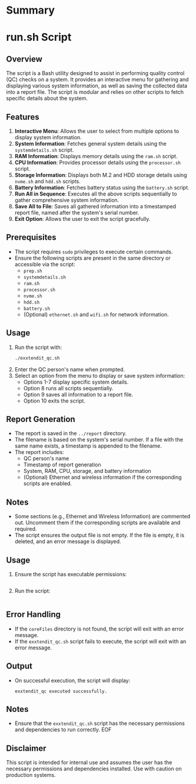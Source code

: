 # Summary
 
# run.sh Script

## Overview
The script is a Bash utility designed to assist in performing quality control (QC) checks on a system. It provides an interactive menu for gathering and displaying various system information, as well as saving the collected data into a report file. The script is modular and relies on other scripts to fetch specific details about the system.

## Features
1. **Interactive Menu**: Allows the user to select from multiple options to display system information.
2. **System Information**: Fetches general system details using the `systemdetails.sh` script.
3. **RAM Information**: Displays memory details using the `ram.sh` script.
4. **CPU Information**: Provides processor details using the `processor.sh` script.
5. **Storage Information**: Displays both M.2 and HDD storage details using `nvme.sh` and `hdd.sh` scripts.
6. **Battery Information**: Fetches battery status using the `battery.sh` script.
7. **Run All in Sequence**: Executes all the above scripts sequentially to gather comprehensive system information.
8. **Save All to File**: Saves all gathered information into a timestamped report file, named after the system's serial number.
9. **Exit Option**: Allows the user to exit the script gracefully.

## Prerequisites
- The script requires `sudo` privileges to execute certain commands.
- Ensure the following scripts are present in the same directory or accessible via the script:
    - `prep.sh`
    - `systemdetails.sh`
    - `ram.sh`
    - `processor.sh`
    - `nvme.sh`
    - `hdd.sh`
    - `battery.sh`
    - (Optional) `ethernet.sh` and `wifi.sh` for network information.

## Usage
1. Run the script with:
     ```bash
     ./exxtendit_qc.sh
     ```
2. Enter the QC person's name when prompted.
3. Select an option from the menu to display or save system information:
     - Options 1-7 display specific system details.
     - Option 8 runs all scripts sequentially.
     - Option 9 saves all information to a report file.
     - Option 10 exits the script.

## Report Generation
- The report is saved in the `../report` directory.
- The filename is based on the system's serial number. If a file with the same name exists, a timestamp is appended to the filename.
- The report includes:
    - QC person's name
    - Timestamp of report generation
    - System, RAM, CPU, storage, and battery information
    - (Optional) Ethernet and wireless information if the corresponding scripts are enabled.

## Notes
- Some sections (e.g., Ethernet and Wireless Information) are commented out. Uncomment them if the corresponding scripts are available and required.
- The script ensures the output file is not empty. If the file is empty, it is deleted, and an error message is displayed.


## Usage
1. Ensure the script has executable permissions:
    ```chmod +x run.sh
    ```

2. Run the script:
    ```bash run.sh
    ```
## Error Handling
- If the `coreFiles` directory is not found, the script will exit with an error message.
- If the `exxtendit_qc.sh` script fails to execute, the script will exit with an error message.

## Output
- On successful execution, the script will display:
  ```
  exxtendit_qc executed successfully.
  ```

## Notes
- Ensure that the `exxtendit_qc.sh` script has the necessary permissions and dependencies to run correctly.
EOF

## Disclaimer
This script is intended for internal use and assumes the user has the necessary permissions and dependencies installed. Use with caution on production systems.
